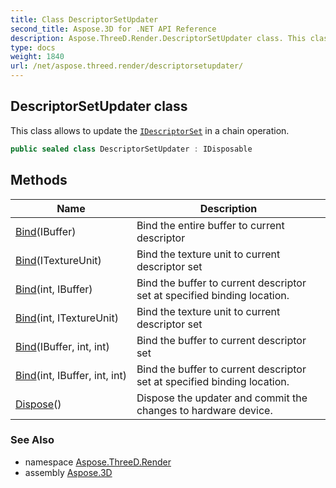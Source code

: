 ```yaml
---
title: Class DescriptorSetUpdater
second_title: Aspose.3D for .NET API Reference
description: Aspose.ThreeD.Render.DescriptorSetUpdater class. This class allows to update the IDescriptorSet in a chain operation
type: docs
weight: 1840
url: /net/aspose.threed.render/descriptorsetupdater/
---
```

## DescriptorSetUpdater class

This class allows to update the [`IDescriptorSet`](../idescriptorset/) in a chain operation.

```csharp
public sealed class DescriptorSetUpdater : IDisposable
```

## Methods

| Name | Description |
| --- | --- |
| [Bind](../../aspose.threed.render/descriptorsetupdater/bind/#bind)(IBuffer) | Bind the entire buffer to current descriptor |
| [Bind](../../aspose.threed.render/descriptorsetupdater/bind/#bind_2)(ITextureUnit) | Bind the texture unit to current descriptor set |
| [Bind](../../aspose.threed.render/descriptorsetupdater/bind/#bind_3)(int, IBuffer) | Bind the buffer to current descriptor set at specified binding location. |
| [Bind](../../aspose.threed.render/descriptorsetupdater/bind/#bind_5)(int, ITextureUnit) | Bind the texture unit to current descriptor set |
| [Bind](../../aspose.threed.render/descriptorsetupdater/bind/#bind_1)(IBuffer, int, int) | Bind the buffer to current descriptor set |
| [Bind](../../aspose.threed.render/descriptorsetupdater/bind/#bind_4)(int, IBuffer, int, int) | Bind the buffer to current descriptor set at specified binding location. |
| [Dispose](../../aspose.threed.render/descriptorsetupdater/dispose/)() | Dispose the updater and commit the changes to hardware device. |

### See Also

* namespace [Aspose.ThreeD.Render](../../aspose.threed.render/)
* assembly [Aspose.3D](../../)


